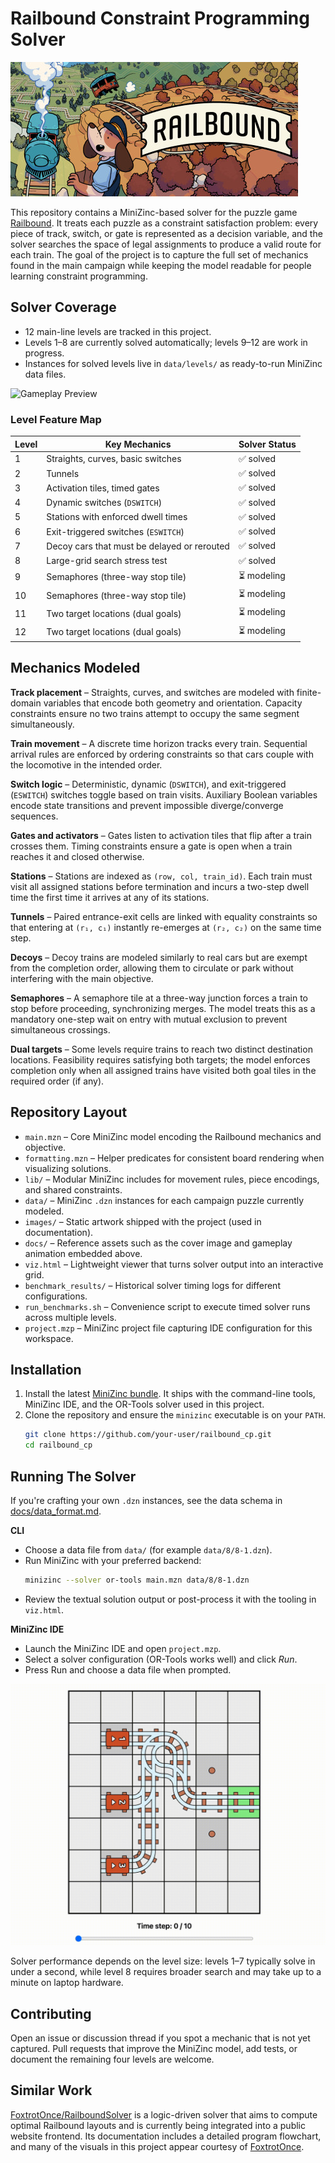 # Railbound Constraint Programming Solver

![Railbound Cover](docs/cover.jpg)

This repository contains a MiniZinc-based solver for the puzzle game [Railbound](https://afterburn.games/railbound/). It treats each puzzle as a constraint satisfaction problem: every piece of track, switch, or gate is represented as a decision variable, and the solver searches the space of legal assignments to produce a valid route for each train. The goal of the project is to capture the full set of mechanics found in the main campaign while keeping the model readable for people learning constraint programming.

## Solver Coverage

- 12 main-line levels are tracked in this project.
- Levels 1–8 are currently solved automatically; levels 9–12 are work in progress.
- Instances for solved levels live in `data/levels/` as ready-to-run MiniZinc data files.

![Gameplay Preview](docs/game.gif)

### Level Feature Map

| Level | Key Mechanics                               | Solver Status |
| ----- | ------------------------------------------- | ------------- |
| 1     | Straights, curves, basic switches           | ✅ solved     |
| 2     | Tunnels                                     | ✅ solved     |
| 3     | Activation tiles, timed gates               | ✅ solved     |
| 4     | Dynamic switches (`DSWITCH`)                | ✅ solved     |
| 5     | Stations with enforced dwell times          | ✅ solved     |
| 6     | Exit-triggered switches (`ESWITCH`)         | ✅ solved     |
| 7     | Decoy cars that must be delayed or rerouted | ✅ solved     |
| 8     | Large-grid search stress test               | ✅ solved     |
| 9     | Semaphores (three-way stop tile)            | ⏳ modeling   |
| 10    | Semaphores (three-way stop tile)            | ⏳ modeling   |
| 11    | Two target locations (dual goals)           | ⏳ modeling   |
| 12    | Two target locations (dual goals)           | ⏳ modeling   |

## Mechanics Modeled

**Track placement** – Straights, curves, and switches are modeled with finite-domain variables that encode both geometry and orientation. Capacity constraints ensure no two trains attempt to occupy the same segment simultaneously.

**Train movement** – A discrete time horizon tracks every train. Sequential arrival rules are enforced by ordering constraints so that cars couple with the locomotive in the intended order.

**Switch logic** – Deterministic, dynamic (`DSWITCH`), and exit-triggered (`ESWITCH`) switches toggle based on train visits. Auxiliary Boolean variables encode state transitions and prevent impossible diverge/converge sequences.

**Gates and activators** – Gates listen to activation tiles that flip after a train crosses them. Timing constraints ensure a gate is open when a train reaches it and closed otherwise.

**Stations** – Stations are indexed as `(row, col, train_id)`. Each train must visit all assigned stations before termination and incurs a two-step dwell time the first time it arrives at any of its stations.

**Tunnels** – Paired entrance-exit cells are linked with equality constraints so that entering at `(r₁, c₁)` instantly re-emerges at `(r₂, c₂)` on the same time step.

**Decoys** – Decoy trains are modeled similarly to real cars but are exempt from the completion order, allowing them to circulate or park without interfering with the main objective.

**Semaphores** – A semaphore tile at a three-way junction forces a train to stop before proceeding, synchronizing merges. The model treats this as a mandatory one-step wait on entry with mutual exclusion to prevent simultaneous crossings.

**Dual targets** – Some levels require trains to reach two distinct destination locations. Feasibility requires satisfying both targets; the model enforces completion only when all assigned trains have visited both goal tiles in the required order (if any).

## Repository Layout

- `main.mzn` – Core MiniZinc model encoding the Railbound mechanics and objective.
- `formatting.mzn` – Helper predicates for consistent board rendering when visualizing solutions.
- `lib/` – Modular MiniZinc includes for movement rules, piece encodings, and shared constraints.
- `data/` – MiniZinc `.dzn` instances for each campaign puzzle currently modeled.
- `images/` – Static artwork shipped with the project (used in documentation).
- `docs/` – Reference assets such as the cover image and gameplay animation embedded above.
- `viz.html` – Lightweight viewer that turns solver output into an interactive grid.
- `benchmark_results/` – Historical solver timing logs for different configurations.
- `run_benchmarks.sh` – Convenience script to execute timed solver runs across multiple levels.
- `project.mzp` – MiniZinc project file capturing IDE configuration for this workspace.

## Installation

1. Install the latest [MiniZinc bundle](https://www.minizinc.org/software.html). It ships with the command-line tools, MiniZinc IDE, and the OR-Tools solver used in this project.
2. Clone the repository and ensure the `minizinc` executable is on your `PATH`.
   ```bash
   git clone https://github.com/your-user/railbound_cp.git
   cd railbound_cp
   ```

## Running The Solver

If you're crafting your own `.dzn` instances, see the data schema in [docs/data_format.md](docs/data_format.md).

**CLI**

- Choose a data file from `data/` (for example `data/8/8-1.dzn`).
- Run MiniZinc with your preferred backend:
  ```bash
  minizinc --solver or-tools main.mzn data/8/8-1.dzn
  ```
- Review the textual solution output or post-process it with the tooling in `viz.html`.

**MiniZinc IDE**

- Launch the MiniZinc IDE and open `project.mzp`.
- Select a solver configuration (OR-Tools works well) and click _Run_.
- Press Run and choose a data file when prompted.

![Example visualization](docs/viz.gif)

Solver performance depends on the level size: levels 1–7 typically solve in under a second, while level 8 requires broader search and may take up to a minute on laptop hardware.

## Contributing

Open an issue or discussion thread if you spot a mechanic that is not yet captured. Pull requests that improve the MiniZinc model, add tests, or document the remaining four levels are welcome.

## Similar Work

[FoxtrotOnce/RailboundSolver](https://github.com/FoxtrotOnce/RailboundSolver) is a logic-driven solver that aims to compute optimal Railbound layouts and is currently being integrated into a public website frontend. Its documentation includes a detailed program flowchart, and many of the visuals in this project appear courtesy of [FoxtrotOnce](https://github.com/FoxtrotOnce).
